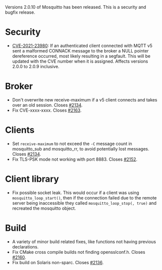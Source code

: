 <!--
.. title: Version 2.0.10 released.
.. slug: version-2-0-10-released
.. date: 2021-04-03 11:54:38 UTC+1
.. tags: Releases
.. category:
.. link:
.. description:
.. type: text
-->

Versions 2.0.10 of Mosquitto has been released. This is a security and bugfix
release.

# Security

- [CVE-2021-23980]: If an authenticated client connected with MQTT v5 sent a
  malformed CONNACK message to the broker a NULL pointer dereference occurred,
  most likely resulting in a segfault. This will be updated with the CVE
  number when it is assigned.
  Affects versions 2.0.0 to 2.0.9 inclusive.

# Broker

- Don't overwrite new receive-maximum if a v5 client connects and takes over
  an old session. Closes [#2134].
- Fix CVE-xxxx-xxxx. Closes [#2163].

# Clients

- Set `receive-maximum` to not exceed the `-C` message count in mosquitto_sub
  and mosquitto_rr, to avoid potentially lost messages. Closes [#2134].
- Fix TLS-PSK mode not working with port 8883. Closes [#2152].

# Client library

- Fix possible socket leak. This would occur if a client was using
  `mosquitto_loop_start()`, then if the connection failed due to the remote
  server being inaccessible they called `mosquitto_loop_stop(, true)` and
  recreated the mosquitto object.

# Build

- A variety of minor build related fixes, like functions not having previous
  declarations.
- Fix CMake cross compile builds not finding opensslconf.h. Closes [#2160].
- Fix build on Solaris non-sparc. Closes [#2136].

[CVE-2021-23980]: https://cve.mitre.org/cgi-bin/cvename.cgi?name=CVE-2021-28166

[#2134]: https://github.com/eclipse/mosquitto/issues/2134

[#2136]: https://github.com/eclipse/mosquitto/issues/2136

[#2152]: https://github.com/eclipse/mosquitto/issues/2152

[#2160]: https://github.com/eclipse/mosquitto/issues/2160

[#2163]: https://github.com/eclipse/mosquitto/issues/2163

